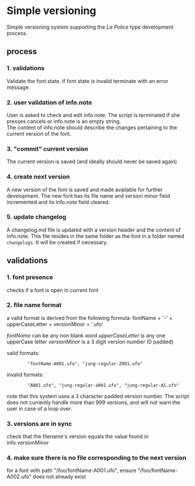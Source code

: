# Simple versioning

Simple versioning system supporting the _La Police_ type development process.

## process

### 1. validations
Validate the font state. if font state is invalid terminate with an error message.

### 2. user validation of info.note
User is asked to check and edit info.note. The script is terminated if she presses cancels or info.note is an empty string.  
The content of info.note should describe the changes pertaining to the current version of the font.

### 3. "commit" current version
The current version is saved (and ideally should never be saved again)

### 4. create next version
A new version of the font is saved and made available for further development. The new font has its file name and version minor field incremented and its info.note field cleared.

### 5. update changelog
A changelog.md file is updated with a version header and the content of info.note. This file resides in the same folder as the font in a folder named `changelogs`. It will be created if necessary.

## validations

### 1. font presence

checks if a font is open in current font

### 2. file name format

a valid format is derived from the following formula:
			fontName + '-' + upperCaseLetter + versionMinor + '.ufo'

_fontName_ can be any non blank word
_upperCaseLetter_ is any one upperCase letter
_versionMinor_ is a 3 digit version number (0 padded)

valid formats:

			"fontName-A001.ufo", "jung-regular-Z001.ufo"

invalid formats:

			"A001.ufo", "jung-regular-a001.ufo", "jung-regular-A1.ufo"


note that this system uses a 3 character padded version number. The script does not currently handle more than 999 versions, and will not warn the user in case of a loop over.
			
### 3. versions are in sync

check that the filename's version equals the value found in info.versionMinor


### 4. make sure there is no file corresponding to the next version

for a font with path "/foo/fontName-A001.ufo", ensure "/foo/fontName-A002.ufo" does not already exist
